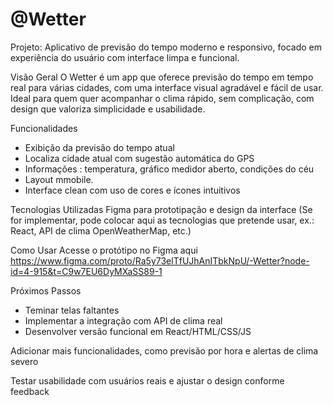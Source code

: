 # @Wetter

Projeto: Aplicativo de previsão do tempo moderno e responsivo, focado em experiência do usuário com interface limpa e funcional.

Visão Geral
O Wetter é um app que oferece previsão do tempo em tempo real para várias cidades, com uma interface visual agradável e fácil de usar. Ideal para quem quer acompanhar o clima rápido, sem complicação, com design que valoriza simplicidade e usabilidade.

Funcionalidades
 - Exibição da previsão do tempo atual
 - Localiza cidade atual com sugestão automática do GPS
 - Informações : temperatura, gráfico medidor aberto, condições do céu
 - Layout mmobile.
 - Interface clean com uso de cores e ícones intuitivos



Tecnologias Utilizadas
Figma para prototipação e design da interface
(Se for implementar, pode colocar aqui as tecnologias que pretende usar, ex.: React, API de clima OpenWeatherMap, etc.)


Como Usar
Acesse o protótipo no Figma aqui
https://www.figma.com/proto/Ra5y73elTfUJhAnITbkNpU/-Wetter?node-id=4-915&t=C9w7EU6DyMXaSS89-1

Próximos Passos

 - Teminar telas faltantes
 - Implementar a integração com API de clima real
- Desenvolver versão funcional em React/HTML/CSS/JS

Adicionar mais funcionalidades, como previsão por hora e alertas de clima severo

Testar usabilidade com usuários reais e ajustar o design conforme feedback


